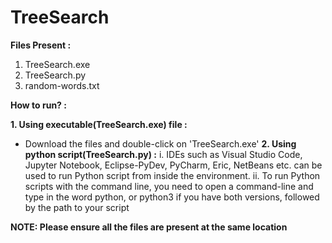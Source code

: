 # TreeSearch

**Files Present :**
1. TreeSearch.exe
2. TreeSearch.py
3. random-words.txt

**How to run? :**

**1. Using executable(TreeSearch.exe) file :**
 - Download the files and double-click on 'TreeSearch.exe'
**2. Using python script(TreeSearch.py) :**
   i. IDEs such as Visual Studio Code, Jupyter Notebook, Eclipse-PyDev, PyCharm, Eric, NetBeans etc. can be used to run Python script from inside the environment.
   ii. To run Python scripts with the command line, you need to open a command-line and type in the word python, or python3 if you have both versions, followed by the        path to your script
   
 **NOTE:  Please ensure all the files are present at the same location**
